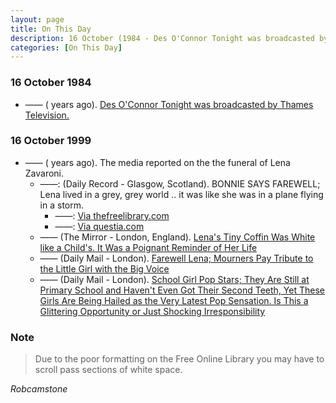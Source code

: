 ```yaml
---
layout: page
title: On This Day
description: 16 October (1984 - Des O'Connor Tonight was broadcasted by Thames Television. 1999 - The media reported on the the funeral of Lena Zavaroni.)
categories: [On This Day]
---
```


### 16 October 1984
* —— (<span id="age1"></span> years ago). [Des O'Connor Tonight was broadcasted by Thames Television.](/thames%20television/1984/10/16/des-oconnor-tonight.html)

### 16 October 1999
* —— (<span id="age2"></span> years ago). The media reported on the the funeral of Lena Zavaroni.
   * ——: (Daily Record - Glasgow, Scotland). BONNIE SAYS FAREWELL; Lena lived in a grey, grey world .. it was like she was in a plane flying in a storm.
      * ——: [Via thefreelibrary.com](https://www.thefreelibrary.com/BONNIE+SAYS+FAREWELL%3b+Lena+lived+in+a+grey%2c+grey+world+..+it+was+like...-a060329885)
      * ——: [Via questia.com](https://www.questia.com/article/1G1-60329885/bonnie-says-farewell-lena-lived-in-a-grey-grey-world)
   * —— (The Mirror - London, England). [Lena's Tiny Coffin Was White like a Child's. It Was a Poignant Reminder of Her Life](https://www.questia.com/article/1G1-60333467/lena-s-tiny-coffin-was-white-like-a-child-s-it-was)
   * —— (Daily Mail - London). [Farewell Lena; Mourners Pay Tribute to the Little Girl with the Big Voice](https://www.questia.com/article/1G1-109708993/farewell-lena-mourners-pay-tribute-to-the-little)
   * —— (Daily Mail - London). [School Girl Pop Stars; They Are Still at Primary School and Haven't Even Got Their Second Teeth, Yet These Girls Are Being Hailed as the Very Latest Pop Sensation. Is This a Glittering Opportunity or Just Shocking Irresponsibility](https://www.questia.com/article/1G1-109708934/school-girl-pop-stars-they-are-still-at-primary-school)

### Note
> Due to the poor formatting on the Free Online Library you may have to scroll pass sections of white space.

<cite>Robcamstone</cite>

<!-- Script for calculating number of years ago -->
<script>
var dob = '19841016';
var year = Number(dob.substr(0, 4));
var month = Number(dob.substr(4, 2)) - 1;
var day = Number(dob.substr(6, 2));
var today = new Date();
var age1 = today.getFullYear() - year;
if (today.getMonth() < month || (today.getMonth() == month && today.getDate() < day)) {
age1--;
}
document.getElementById("age1").innerHTML=age1;

var dob = '19991016';
var year = Number(dob.substr(0, 4));
var month = Number(dob.substr(4, 2)) - 1;
var day = Number(dob.substr(6, 2));
var today = new Date();
var age2 = today.getFullYear() - year;
if (today.getMonth() < month || (today.getMonth() == month && today.getDate() < day)) {
age2--;
}
document.getElementById("age2").innerHTML=age2;
</script>

